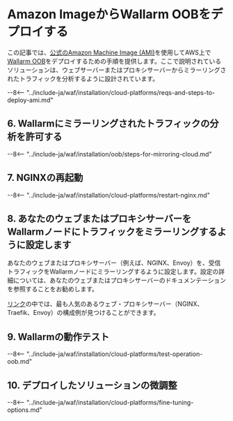 [link-ssh-keys]:            https://docs.aws.amazon.com/AWSEC2/latest/UserGuide/get-set-up-for-amazon-ec2.html#create-a-key-pair
[link-sg]:                  https://docs.aws.amazon.com/ja_jp/AWSEC2/latest/UserGuide/get-set-up-for-amazon-ec2.html#create-a-base-security-group
[link-launch-instance]:     https://docs.aws.amazon.com/ja_jp/AWSEC2/latest/UserGuide/EC2_GetStarted.html#ec2-launch-instance

[anchor1]:      #2-セキュリティ-グループを作る
[anchor2]:      #1-awsでsshキーペアを作成する

[img-create-sg]:                ../../../images/installation-ami/common/create_sg.png
[versioning-policy]:            ../../../updating-migrating/versioning-policy.md#version-list
[img-wl-console-users]:         ../../../images/check-user-no-2fa.png
[img-create-wallarm-node]:      ../../../images/user-guides/nodes/create-cloud-node.png
[deployment-platform-docs]:     ../../../installation/supported-deployment-options.md
[node-token]:                       ../../../quickstart.md#deploy-the-wallarm-filtering-node
[api-token]:                        ../../../user-guides/settings/api-tokens.md
[wallarm-token-types]:              ../../../user-guides/nodes/nodes.md#api-and-node-tokens-for-node-creation
[platform]:                         ../../../installation/supported-deployment-options.md
[ptrav-attack-docs]:                ../../../attacks-vulns-list.md#path-traversal
[attacks-in-ui-image]:              ../../../images/admin-guides/test-attacks-quickstart.png
[wallarm-nginx-directives]:         ../../../admin-en/configure-parameters-en.md
[autoscaling-docs]:                 ../../../admin-en/installation-guides/amazon-cloud/autoscaling-overview.md
[real-ip-docs]:                     ../../../admin-en/using-proxy-or-balancer-en.md
[allocate-memory-docs]:             ../../../admin-en/configuration-guides/allocate-resources-for-node.md
[limiting-request-processing]:      ../../../user-guides/rules/configure-overlimit-res-detection.md
[logs-docs]:                        ../../../admin-en/configure-logging.md
[oob-advantages-limitations]:       ../overview.md#advantages-and-limitations
[wallarm-mode]:                     ../../../admin-en/configure-wallarm-mode.md
[wallarm-api-via-proxy]:            ../../../admin-en/configuration-guides/access-to-wallarm-api-via-proxy.md
[img-grouped-nodes]:                ../../../images/user-guides/nodes/grouped-nodes.png

# Amazon ImageからWallarm OOBをデプロイする

この記事では、[公式のAmazon Machine Image (AMI)](https://aws.amazon.com/marketplace/pp/B073VRFXSD)を使用してAWS上で[Wallarm OOB](overview.md)をデプロイするための手順を提供します。ここで説明されているソリューションは、ウェブサーバーまたはプロキシサーバーからミラーリングされたトラフィックを分析するように設計されています。

<!-- ???
指す全ての地域がサポートできます -->

--8<-- "../include-ja/waf/installation/cloud-platforms/reqs-and-steps-to-deploy-ami.md"

## 6. Wallarmにミラーリングされたトラフィックの分析を許可する

--8<-- "../include-ja/waf/installation/oob/steps-for-mirroring-cloud.md"

## 7. NGINXの再起動

--8<-- "../include-ja/waf/installation/cloud-platforms/restart-nginx.md"

## 8. あなたのウェブまたはプロキシサーバーをWallarmノードにトラフィックをミラーリングするように設定します

あなたのウェブまたはプロキシサーバー（例えば、NGINX、Envoy）を、受信トラフィックをWallarmノードにミラーリングするように設定します。設定の詳細については、あなたのウェブまたはプロキシサーバーのドキュメンテーションを参照することをお勧めします。

[リンク](overview.md#examples-of-web-server-configuration-for-traffic-mirroring)の中では、最も人気のあるウェブ・プロキシサーバー（NGINX、Traefik、Envoy）の構成例が見つけることができます。

## 9. Wallarmの動作テスト

--8<-- "../include-ja/waf/installation/cloud-platforms/test-operation-oob.md"

## 10. デプロイしたソリューションの微調整

--8<-- "../include-ja/waf/installation/cloud-platforms/fine-tuning-options.md"